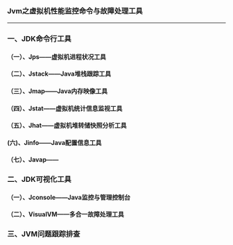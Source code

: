 ### Jvm之虚拟机性能监控命令与故障处理工具 ###

***
### 一、JDK命令行工具 ###

#### （一）、Jps——虚拟机进程状况工具 ####



#### （二）、Jstack——Java堆栈跟踪工具 ####



#### （三）、Jmap——Java内存映像工具 ####



#### （四）、Jstat——虚拟机统计信息监视工具 ####




#### （五）、Jhat——虚拟机堆转储快照分析工具 ####



#### (六)、Jinfo——Java配置信息工具 ####



#### （七）、Javap—— ####











### 二、JDK可视化工具 ###

#### （一）、Jconsole——Java监控与管理控制台 ####




#### （二）、VisualVM——多合一故障处理工具 ####




### 三、JVM问题跟踪排查 ###